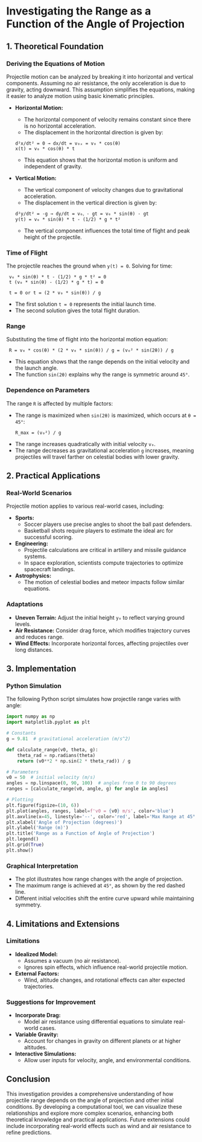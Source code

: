# Investigating the Range as a Function of the Angle of Projection

## 1. Theoretical Foundation

### Deriving the Equations of Motion
Projectile motion can be analyzed by breaking it into horizontal and vertical components. Assuming no air resistance, the only acceleration is due to gravity, acting downward. This assumption simplifies the equations, making it easier to analyze motion using basic kinematic principles.

- **Horizontal Motion:**
  - The horizontal component of velocity remains constant since there is no horizontal acceleration.
  - The displacement in the horizontal direction is given by:
  ```
  d²x/dt² = 0 → dx/dt = v₀ₓ = v₀ * cos(θ)
  x(t) = v₀ * cos(θ) * t
  ```
  - This equation shows that the horizontal motion is uniform and independent of gravity.

- **Vertical Motion:**
  - The vertical component of velocity changes due to gravitational acceleration.
  - The displacement in the vertical direction is given by:
  ```
  d²y/dt² = -g → dy/dt = v₀ᵧ - gt = v₀ * sin(θ) - gt
  y(t) = v₀ * sin(θ) * t - (1/2) * g * t²
  ```
  - The vertical component influences the total time of flight and peak height of the projectile.

### Time of Flight
The projectile reaches the ground when `y(t) = 0`. Solving for time:
``` 
 v₀ * sin(θ) * t - (1/2) * g * t² = 0 
 t (v₀ * sin(θ) - (1/2) * g * t) = 0
```
``` 
 t = 0 or t = (2 * v₀ * sin(θ)) / g 
```
- The first solution `t = 0` represents the initial launch time.
- The second solution gives the total flight duration.

### Range
Substituting the time of flight into the horizontal motion equation:
``` 
 R = v₀ * cos(θ) * (2 * v₀ * sin(θ)) / g = (v₀² * sin(2θ)) / g 
```
- This equation shows that the range depends on the initial velocity and the launch angle.
- The function `sin(2θ)` explains why the range is symmetric around `45°`.

### Dependence on Parameters
The range `R` is affected by multiple factors:
- The range is maximized when `sin(2θ)` is maximized, which occurs at `θ = 45°`:
  ``` 
  R_max = (v₀²) / g 
  ```
- The range increases quadratically with initial velocity `v₀`.
- The range decreases as gravitational acceleration `g` increases, meaning projectiles will travel farther on celestial bodies with lower gravity.

## 2. Practical Applications
### Real-World Scenarios
Projectile motion applies to various real-world cases, including:
- **Sports:**
  - Soccer players use precise angles to shoot the ball past defenders.
  - Basketball shots require players to estimate the ideal arc for successful scoring.
- **Engineering:**
  - Projectile calculations are critical in artillery and missile guidance systems.
  - In space exploration, scientists compute trajectories to optimize spacecraft landings.
- **Astrophysics:**
  - The motion of celestial bodies and meteor impacts follow similar equations.

### Adaptations
- **Uneven Terrain:** Adjust the initial height `y₀` to reflect varying ground levels.
- **Air Resistance:** Consider drag force, which modifies trajectory curves and reduces range.
- **Wind Effects:** Incorporate horizontal forces, affecting projectiles over long distances.

## 3. Implementation
### Python Simulation
The following Python script simulates how projectile range varies with angle:

```python
import numpy as np
import matplotlib.pyplot as plt

# Constants
g = 9.81  # gravitational acceleration (m/s^2)

def calculate_range(v0, theta, g):
    theta_rad = np.radians(theta)
    return (v0**2 * np.sin(2 * theta_rad)) / g

# Parameters
v0 = 50  # initial velocity (m/s)
angles = np.linspace(0, 90, 100)  # angles from 0 to 90 degrees
ranges = [calculate_range(v0, angle, g) for angle in angles]

# Plotting
plt.figure(figsize=(10, 6))
plt.plot(angles, ranges, label=f'v0 = {v0} m/s', color='blue')
plt.axvline(x=45, linestyle='--', color='red', label='Max Range at 45°')
plt.xlabel('Angle of Projection (degrees)')
plt.ylabel('Range (m)')
plt.title('Range as a Function of Angle of Projection')
plt.legend()
plt.grid(True)
plt.show()
```

### Graphical Interpretation
- The plot illustrates how range changes with the angle of projection.
- The maximum range is achieved at `45°`, as shown by the red dashed line.
- Different initial velocities shift the entire curve upward while maintaining symmetry.

## 4. Limitations and Extensions
### Limitations
- **Idealized Model:**
  - Assumes a vacuum (no air resistance).
  - Ignores spin effects, which influence real-world projectile motion.
- **External Factors:**
  - Wind, altitude changes, and rotational effects can alter expected trajectories.

### Suggestions for Improvement
- **Incorporate Drag:**
  - Model air resistance using differential equations to simulate real-world cases.
- **Variable Gravity:**
  - Account for changes in gravity on different planets or at higher altitudes.
- **Interactive Simulations:**
  - Allow user inputs for velocity, angle, and environmental conditions.

## Conclusion
This investigation provides a comprehensive understanding of how projectile range depends on the angle of projection and other initial conditions. By developing a computational tool, we can visualize these relationships and explore more complex scenarios, enhancing both theoretical knowledge and practical applications. Future extensions could include incorporating real-world effects such as wind and air resistance to refine predictions.

